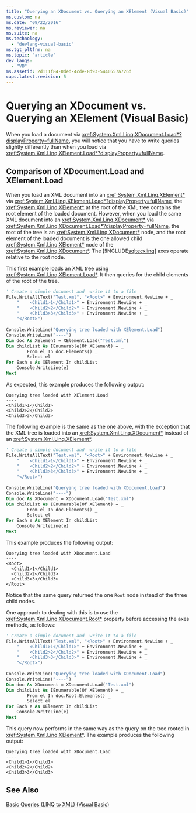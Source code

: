 ```yaml
---
title: "Querying an XDocument vs. Querying an XElement (Visual Basic)"
ms.custom: na
ms.date: "09/22/2016"
ms.reviewer: na
ms.suite: na
ms.technology: 
  - "devlang-visual-basic"
ms.tgt_pltfrm: na
ms.topic: "article"
dev_langs: 
  - "VB"
ms.assetid: 2d111f84-0ded-4cde-8d93-5440557a726d
caps.latest.revision: 5
---
```

# Querying an XDocument vs. Querying an XElement (Visual Basic)
When you load a document via <xref:System.Xml.Linq.XDocument.Load*?displayProperty=fullName>, you will notice that you have to write queries slightly differently than when you load via <xref:System.Xml.Linq.XElement.Load*?displayProperty=fullName>.  
  
## Comparison of XDocument.Load and XElement.Load  
 When you load an XML document into an <xref:System.Xml.Linq.XElement*> via <xref:System.Xml.Linq.XElement.Load*?displayProperty=fullName>, the <xref:System.Xml.Linq.XElement*> at the root of the XML tree contains the root element of the loaded document. However, when you load the same XML document into an <xref:System.Xml.Linq.XDocument*> via <xref:System.Xml.Linq.XDocument.Load*?displayProperty=fullName>, the root of the tree is an <xref:System.Xml.Linq.XDocument*> node, and the root element of the loaded document is the one allowed child <xref:System.Xml.Linq.XElement*> node of the <xref:System.Xml.Linq.XDocument*>. The [!INCLUDE[sqltecxlinq](../vs140/includes/sqltecxlinq_md.md)] axes operate relative to the root node.  
  
 This first example loads an XML tree using <xref:System.Xml.Linq.XElement.Load*>. It then queries for the child elements of the root of the tree.  
  
```vb  
' Create a simple document and  write it to a file  
File.WriteAllText("Test.xml", "<Root>" + Environment.NewLine + _  
    "    <Child1>1</Child1>" + Environment.NewLine + _  
    "    <Child2>2</Child2>" + Environment.NewLine + _  
    "    <Child3>3</Child3>" + Environment.NewLine + _  
    "</Root>")  
  
Console.WriteLine("Querying tree loaded with XElement.Load")  
Console.WriteLine("----")  
Dim doc As XElement = XElement.Load("Test.xml")  
Dim childList As IEnumerable(Of XElement) = _  
        From el In doc.Elements() _  
        Select el  
For Each e As XElement In childList  
    Console.WriteLine(e)  
Next  
```  
  
 As expected, this example produces the following output:  
  
```  
Querying tree loaded with XElement.Load  
----  
<Child1>1</Child1>  
<Child2>2</Child2>  
<Child3>3</Child3>  
```  
  
 The following example is the same as the one above, with the exception that the XML tree is loaded into an <xref:System.Xml.Linq.XDocument*> instead of an <xref:System.Xml.Linq.XElement*>.  
  
```vb  
' Create a simple document and  write it to a file  
File.WriteAllText("Test.xml", "<Root>" + Environment.NewLine + _  
    "    <Child1>1</Child1>" + Environment.NewLine + _  
    "    <Child2>2</Child2>" + Environment.NewLine + _  
    "    <Child3>3</Child3>" + Environment.NewLine + _  
    "</Root>")  
  
Console.WriteLine("Querying tree loaded with XDocument.Load")  
Console.WriteLine("----")  
Dim doc As XDocument = XDocument.Load("Test.xml")  
Dim childList As IEnumerable(Of XElement) = _  
        From el In doc.Elements() _  
        Select el  
For Each e As XElement In childList  
    Console.WriteLine(e)  
Next  
```  
  
 This example produces the following output:  
  
```  
Querying tree loaded with XDocument.Load  
----  
<Root>  
  <Child1>1</Child1>  
  <Child2>2</Child2>  
  <Child3>3</Child3>  
</Root>  
```  
  
 Notice that the same query returned the one `Root` node instead of the three child nodes.  
  
 One approach to dealing with this is to use the <xref:System.Xml.Linq.XDocument.Root*> property before accessing the axes methods, as follows:  
  
```vb  
' Create a simple document and  write it to a file  
File.WriteAllText("Test.xml", "<Root>" + Environment.NewLine + _  
    "    <Child1>1</Child1>" + Environment.NewLine + _  
    "    <Child2>2</Child2>" + Environment.NewLine + _  
    "    <Child3>3</Child3>" + Environment.NewLine + _  
    "</Root>")  
  
Console.WriteLine("Querying tree loaded with XDocument.Load")  
Console.WriteLine("----")  
Dim doc As XDocument = XDocument.Load("Test.xml")  
Dim childList As IEnumerable(Of XElement) = _  
        From el In doc.Root.Elements() _  
        Select el  
For Each e As XElement In childList  
    Console.WriteLine(e)  
Next  
```  
  
 This query now performs in the same way as the query on the tree rooted in <xref:System.Xml.Linq.XElement*>. The example produces the following output:  
  
```  
Querying tree loaded with XDocument.Load  
----  
<Child1>1</Child1>  
<Child2>2</Child2>  
<Child3>3</Child3>  
```  
  
## See Also  
 [Basic Queries (LINQ to XML) (Visual Basic)](../vs140/basic-queries--linq-to-xml---visual-basic-.md)